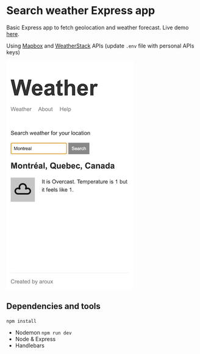 # Search weather Express app

Basic Express app to fetch geolocation and weather forecast. Live demo [here](https://aroux-express-weather.herokuapp.com/).

Using [Mapbox](https://www.mapbox.com/) and [WeatherStack](https://weatherstack.com/) APIs (update `.env` file with personal APIs keys)

![screenshot](./public/img/screenshot.png)

## Dependencies and tools

```
npm install
```

- Nodemon `npm run dev`
- Node & Express
- Handlebars
